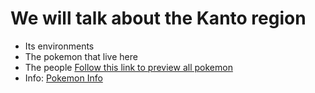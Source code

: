 # We will talk about the Kanto region
* Its environments
* The pokemon that live here
* The people
[Follow this link to preview all pokemon](File->kantoPokemon.jpg)
* Info:
[Pokemon Info](Page->PokeInfo.md)

